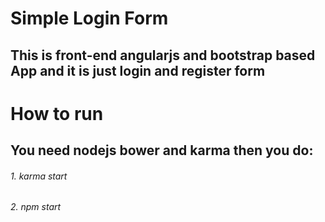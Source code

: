 # Simple Login Form
## This is front-end angularjs and bootstrap based App and it is just login and register form
# How to run
## You need nodejs bower and karma then you do:
###### 1. karma start 
###### 2. npm start 
